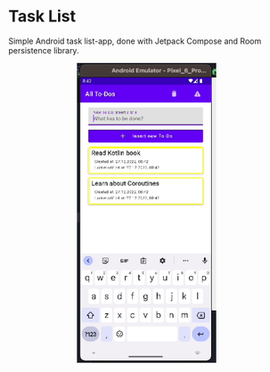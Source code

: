 # Task List

Simple Android task list-app, done with Jetpack Compose and Room persistence library.

<div style="text-align: center">
  <img src="./images/image1.gif" alt="screenshot 1" width="250" />&nbsp;&nbsp; 
</div>


